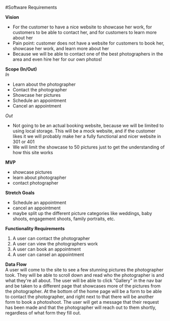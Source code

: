 #Software Requirements

**Vision**  
- For the customer to have a nice website to showcase her work, for customers to be able to contact her, and for customers to learn more about her
- Pain point: customer does not have a website for customers to book her, showcase her work, and learn more about her
- Because we will be able to contact one of the best photographers in the area and even hire her for our own photos!

**Scope (In/Out)**  
*In*  
- Learn about the photographer
- Contact the photographer
- Showcase her pictures
- Schedule an appointment
- Cancel an appointment

*Out*  
- Not going to be an actual booking website, because we will be limited to using local storage. This will be a mock website, and if the customer likes it we will probably make her a fully functional and nicer website in 301 or 401
- We will limit the showcase to 50 pictures just to get the understanding of how this site works

**MVP**  
- showcase pictures
- learn about photographer
- contact photographer

**Stretch Goals**  
- Schedule an appointment
- cancel an appointment
- maybe split up the different picture categories like weddings, baby shoots, engagement shoots, family portraits, etc.

**Functionality Requirements**  
1. A user can contact the photographer
2. A user can view the photographers work
3. A user can book an appointment
4. A user can cansel an appointment

**Data Flow**  
A user will come to the site to see a few stunning pictures the photographer took. They will be able to scroll down and read who the photographer is and what they're 
all about. The user will be able to click "Gallery" in the nav bar and be taken to a different page that showcases more of the pictures from the photographer.
At the bottom of the home page will be a form to be able to contact the photographer, and right next to that there will be another form to book a photoshoot. 
The user will get a message that their request has been made and that the photographer will reach out to them shortly, regardless of what form they fill out. 

